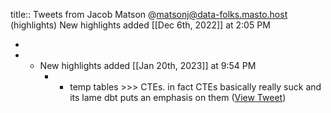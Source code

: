 title:: Tweets from Jacob Matson @matsonj@data-folks.masto.host (highlights)
New highlights added [[Dec 6th, 2022]] at 2:05 PM

-
- * New highlights added [[Jan 20th, 2023]] at 9:54 PM
	- * temp tables >>> CTEs. in fact CTEs basically really suck and its lame dbt puts an emphasis on them ([View Tweet](https://twitter.com/matsonj/status/1616316151562383364))